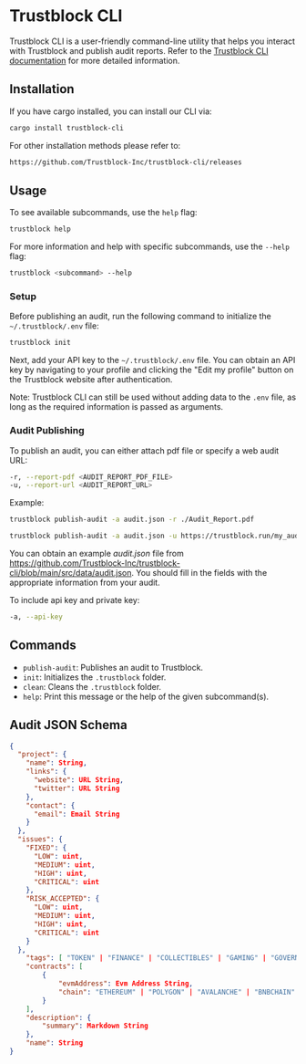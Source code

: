 # Trustblock CLI

Trustblock CLI is a user-friendly command-line utility that helps you interact with Trustblock and publish audit reports.
Refer to the [Trustblock CLI documentation](https://docs.trustblock.run/technical-documentation/publish-an-audit#using-our-cli) for more detailed information.

## Installation

If you have cargo installed, you can install our CLI via:

```bash
cargo install trustblock-cli
```

For other installation methods please refer to:

```bash
https://github.com/Trustblock-Inc/trustblock-cli/releases
```

## Usage

To see available subcommands, use the `help` flag:

```bash
trustblock help
```

For more information and help with specific subcommands, use the `--help` flag:

```bash
trustblock <subcommand> --help
```

### Setup

Before publishing an audit, run the following command to initialize the `~/.trustblock/.env` file:

```bash
trustblock init
```

Next, add your API key to the `~/.trustblock/.env` file. You can obtain an API key by navigating to your profile and clicking the "Edit my profile" button on the Trustblock website after authentication.

Note: Trustblock CLI can still be used without adding data to the `.env` file, as long as the required information is passed as arguments.

### Audit Publishing

To publish an audit, you can either attach pdf file or specify a web audit URL:

```bash
-r, --report-pdf <AUDIT_REPORT_PDF_FILE>
-u, --report-url <AUDIT_REPORT_URL>
```

Example:

```bash
trustblock publish-audit -a audit.json -r ./Audit_Report.pdf
```

```bash
trustblock publish-audit -a audit.json -u https://trustblock.run/my_audit
```

You can obtain an example _audit.json_ file from https://github.com/Trustblock-Inc/trustblock-cli/blob/main/src/data/audit.json. You should fill in the fields with the appropriate information from your audit.

To include api key and private key:

```bash
-a, --api-key
```

## Commands

-   `publish-audit`: Publishes an audit to Trustblock.
-   `init`: Initializes the `.trustblock` folder.
-   `clean`: Cleans the `.trustblock` folder.
-   `help`: Print this message or the help of the given subcommand(s).

## Audit JSON Schema

```json
{
  "project": {
    "name": String,
    "links": {
      "website": URL String,
      "twitter": URL String
    },
    "contact": {
      "email": Email String
    }
  },
  "issues": {
    "FIXED": {
      "LOW": uint,
      "MEDIUM": uint,
      "HIGH": uint,
      "CRITICAL": uint
    },
    "RISK_ACCEPTED": {
      "LOW": uint,
      "MEDIUM": uint,
      "HIGH": uint,
      "CRITICAL": uint
    }
  },
    "tags": [ "TOKEN" | "FINANCE" | "COLLECTIBLES" | "GAMING" | "GOVERNANCE" | "SOCIAL" | "OTHER"],
    "contracts": [
        {
            "evmAddress": Evm Address String,
            "chain": "ETHEREUM" | "POLYGON" | "AVALANCHE" | "BNBCHAIN"
        }
    ],
    "description": {
        "summary": Markdown String
    },
    "name": String
}
```
